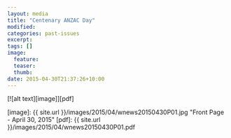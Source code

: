 ```yaml
---
layout: media
title: "Centenary ANZAC Day"
modified:
categories: past-issues
excerpt:
tags: []
image:
  feature:
  teaser:
  thumb:
date: 2015-04-30T21:37:26+10:00
---
```


[![alt text][image]][pdf]

[image]: {{ site.url }}/images/2015/04/wnews20150430P01.jpg "Front Page - April 30, 2015"
[pdf]: {{ site.url }}/images/2015/04/wnews20150430P01.pdf